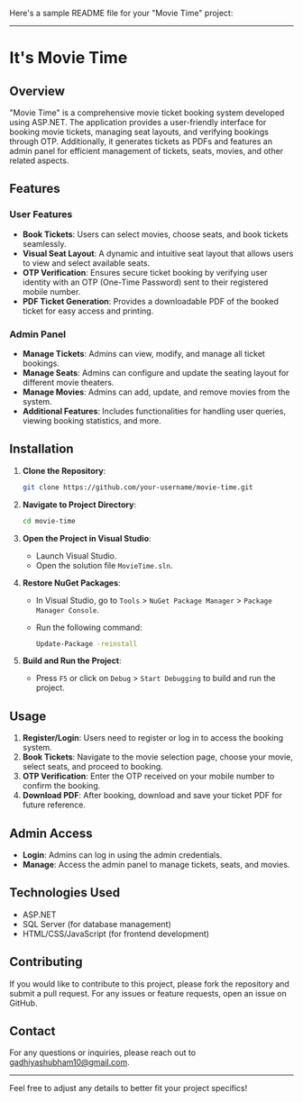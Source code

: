 Here's a sample README file for your "Movie Time" project:

---

# It's Movie Time

## Overview

"Movie Time" is a comprehensive movie ticket booking system developed using ASP.NET. The application provides a user-friendly interface for booking movie tickets, managing seat layouts, and verifying bookings through OTP. Additionally, it generates tickets as PDFs and features an admin panel for efficient management of tickets, seats, movies, and other related aspects.

## Features

### User Features
- **Book Tickets**: Users can select movies, choose seats, and book tickets seamlessly.
- **Visual Seat Layout**: A dynamic and intuitive seat layout that allows users to view and select available seats.
- **OTP Verification**: Ensures secure ticket booking by verifying user identity with an OTP (One-Time Password) sent to their registered mobile number.
- **PDF Ticket Generation**: Provides a downloadable PDF of the booked ticket for easy access and printing.

### Admin Panel
- **Manage Tickets**: Admins can view, modify, and manage all ticket bookings.
- **Manage Seats**: Admins can configure and update the seating layout for different movie theaters.
- **Manage Movies**: Admins can add, update, and remove movies from the system.
- **Additional Features**: Includes functionalities for handling user queries, viewing booking statistics, and more.

## Installation

1. **Clone the Repository**: 

   ```bash
   git clone https://github.com/your-username/movie-time.git
   ```

2. **Navigate to Project Directory**: 

   ```bash
   cd movie-time
   ```

3. **Open the Project in Visual Studio**: 

   - Launch Visual Studio.
   - Open the solution file `MovieTime.sln`.

4. **Restore NuGet Packages**: 

   - In Visual Studio, go to `Tools` > `NuGet Package Manager` > `Package Manager Console`.
   - Run the following command:

     ```bash
     Update-Package -reinstall
     ```

5. **Build and Run the Project**: 

   - Press `F5` or click on `Debug` > `Start Debugging` to build and run the project.

## Usage

1. **Register/Login**: Users need to register or log in to access the booking system.
2. **Book Tickets**: Navigate to the movie selection page, choose your movie, select seats, and proceed to booking.
3. **OTP Verification**: Enter the OTP received on your mobile number to confirm the booking.
4. **Download PDF**: After booking, download and save your ticket PDF for future reference.

## Admin Access

- **Login**: Admins can log in using the admin credentials.
- **Manage**: Access the admin panel to manage tickets, seats, and movies.

## Technologies Used

- ASP.NET
- SQL Server (for database management)
- HTML/CSS/JavaScript (for frontend development)

## Contributing

If you would like to contribute to this project, please fork the repository and submit a pull request. For any issues or feature requests, open an issue on GitHub.



## Contact

For any questions or inquiries, please reach out to [gadhiyashubham10@gmail.com](mailto:your-email@example.com).

---

Feel free to adjust any details to better fit your project specifics!
